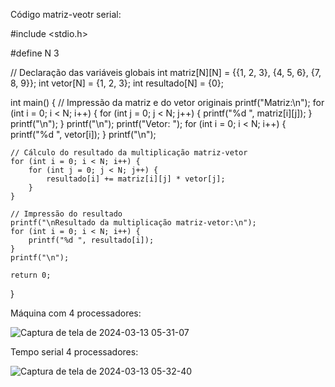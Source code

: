 Código matriz-veotr serial:

#include <stdio.h>

#define N 3

// Declaração das variáveis globais
int matriz[N][N] = {{1, 2, 3}, {4, 5, 6}, {7, 8, 9}};
int vetor[N] = {1, 2, 3};
int resultado[N] = {0};

int main() {
    // Impressão da matriz e do vetor originais
    printf("Matriz:\n");
    for (int i = 0; i < N; i++) {
        for (int j = 0; j < N; j++) {
            printf("%d ", matriz[i][j]);
        }
        printf("\n");
    }
    printf("\n");
    printf("Vetor: ");
    for (int i = 0; i < N; i++) {
        printf("%d ", vetor[i]);
    }
    printf("\n");
  
    // Cálculo do resultado da multiplicação matriz-vetor
    for (int i = 0; i < N; i++) {
        for (int j = 0; j < N; j++) {
            resultado[i] += matriz[i][j] * vetor[j];
        }
    }
  
    // Impressão do resultado
    printf("\nResultado da multiplicação matriz-vetor:\n");
    for (int i = 0; i < N; i++) {
        printf("%d ", resultado[i]);
    }
    printf("\n");

    return 0;
}

Máquina com 4 processadores:

![Captura de tela de 2024-03-13 05-31-07](https://github.com/Gustavo-Aragao-Guedes/CP05G/assets/64610385/f59d2790-14d1-4f47-93b3-95a59d3130a9)

Tempo serial 4 processadores:

![Captura de tela de 2024-03-13 05-32-40](https://github.com/Gustavo-Aragao-Guedes/CP05G/assets/64610385/609ecde3-5bb6-4bec-81ee-c4041163a3c9)

